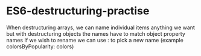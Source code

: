 # ES6-destructuring-practise
When destructuring arrays, we can name individual items anything we want but with destructuring objects the names have to match object property names
If we wish to rename we can use : to pick a new name
(example colorsByPopularity: colors)
